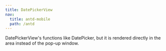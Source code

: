 ```yaml
---
title: DatePickerView
nav:
  title: antd-mobile
  path: /antd
---
```


DatePickerView's functions like DatePicker, but it is rendered directly in the area instead of the pop-up window.

<code src="./demos/basic.tsx" />

<API/>